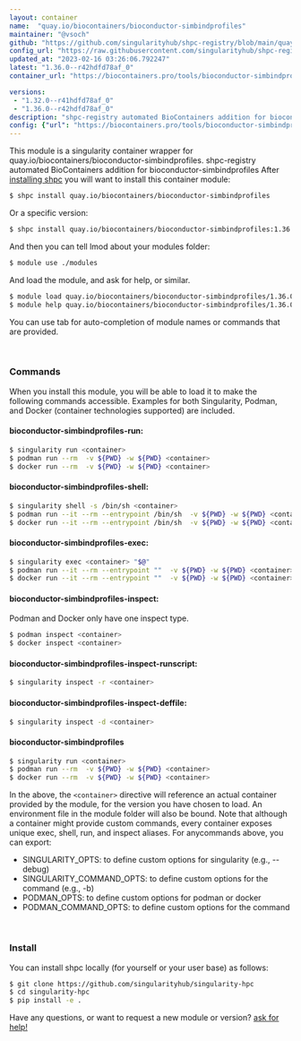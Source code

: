 ```yaml
---
layout: container
name:  "quay.io/biocontainers/bioconductor-simbindprofiles"
maintainer: "@vsoch"
github: "https://github.com/singularityhub/shpc-registry/blob/main/quay.io/biocontainers/bioconductor-simbindprofiles/container.yaml"
config_url: "https://raw.githubusercontent.com/singularityhub/shpc-registry/main/quay.io/biocontainers/bioconductor-simbindprofiles/container.yaml"
updated_at: "2023-02-16 03:26:06.792247"
latest: "1.36.0--r42hdfd78af_0"
container_url: "https://biocontainers.pro/tools/bioconductor-simbindprofiles"

versions:
 - "1.32.0--r41hdfd78af_0"
 - "1.36.0--r42hdfd78af_0"
description: "shpc-registry automated BioContainers addition for bioconductor-simbindprofiles"
config: {"url": "https://biocontainers.pro/tools/bioconductor-simbindprofiles", "maintainer": "@vsoch", "description": "shpc-registry automated BioContainers addition for bioconductor-simbindprofiles", "latest": {"1.36.0--r42hdfd78af_0": "sha256:bed1fd328de26b484945ccb537869929c25d2acc753ff82e4c95364261c6e883"}, "tags": {"1.32.0--r41hdfd78af_0": "sha256:226b3644c4f20f5e36b7c315c479694ed056112479bc7fb2b5a70f725b9155b5", "1.36.0--r42hdfd78af_0": "sha256:bed1fd328de26b484945ccb537869929c25d2acc753ff82e4c95364261c6e883"}, "docker": "quay.io/biocontainers/bioconductor-simbindprofiles"}
---
```


This module is a singularity container wrapper for quay.io/biocontainers/bioconductor-simbindprofiles.
shpc-registry automated BioContainers addition for bioconductor-simbindprofiles
After [installing shpc](#install) you will want to install this container module:


```bash
$ shpc install quay.io/biocontainers/bioconductor-simbindprofiles
```

Or a specific version:

```bash
$ shpc install quay.io/biocontainers/bioconductor-simbindprofiles:1.36.0--r42hdfd78af_0
```

And then you can tell lmod about your modules folder:

```bash
$ module use ./modules
```

And load the module, and ask for help, or similar.

```bash
$ module load quay.io/biocontainers/bioconductor-simbindprofiles/1.36.0--r42hdfd78af_0
$ module help quay.io/biocontainers/bioconductor-simbindprofiles/1.36.0--r42hdfd78af_0
```

You can use tab for auto-completion of module names or commands that are provided.

<br>

### Commands

When you install this module, you will be able to load it to make the following commands accessible.
Examples for both Singularity, Podman, and Docker (container technologies supported) are included.

#### bioconductor-simbindprofiles-run:

```bash
$ singularity run <container>
$ podman run --rm  -v ${PWD} -w ${PWD} <container>
$ docker run --rm  -v ${PWD} -w ${PWD} <container>
```

#### bioconductor-simbindprofiles-shell:

```bash
$ singularity shell -s /bin/sh <container>
$ podman run --it --rm --entrypoint /bin/sh  -v ${PWD} -w ${PWD} <container>
$ docker run --it --rm --entrypoint /bin/sh  -v ${PWD} -w ${PWD} <container>
```

#### bioconductor-simbindprofiles-exec:

```bash
$ singularity exec <container> "$@"
$ podman run --it --rm --entrypoint ""  -v ${PWD} -w ${PWD} <container> "$@"
$ docker run --it --rm --entrypoint ""  -v ${PWD} -w ${PWD} <container> "$@"
```

#### bioconductor-simbindprofiles-inspect:

Podman and Docker only have one inspect type.

```bash
$ podman inspect <container>
$ docker inspect <container>
```

#### bioconductor-simbindprofiles-inspect-runscript:

```bash
$ singularity inspect -r <container>
```

#### bioconductor-simbindprofiles-inspect-deffile:

```bash
$ singularity inspect -d <container>
```



#### bioconductor-simbindprofiles

```bash
$ singularity run <container>
$ podman run --rm  -v ${PWD} -w ${PWD} <container>
$ docker run --rm  -v ${PWD} -w ${PWD} <container>
```


In the above, the `<container>` directive will reference an actual container provided
by the module, for the version you have chosen to load. An environment file in the
module folder will also be bound. Note that although a container
might provide custom commands, every container exposes unique exec, shell, run, and
inspect aliases. For anycommands above, you can export:

 - SINGULARITY_OPTS: to define custom options for singularity (e.g., --debug)
 - SINGULARITY_COMMAND_OPTS: to define custom options for the command (e.g., -b)
 - PODMAN_OPTS: to define custom options for podman or docker
 - PODMAN_COMMAND_OPTS: to define custom options for the command

<br>

### Install

You can install shpc locally (for yourself or your user base) as follows:

```bash
$ git clone https://github.com/singularityhub/singularity-hpc
$ cd singularity-hpc
$ pip install -e .
```

Have any questions, or want to request a new module or version? [ask for help!](https://github.com/singularityhub/singularity-hpc/issues)